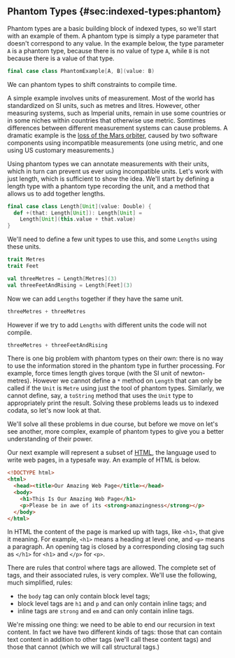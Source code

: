 ## Phantom Types {#sec:indexed-types:phantom}

Phantom types are a basic building block of indexed types, so we'll start with an example of them. A phantom type is simply a type parameter that doesn't correspond to any value. In the example below, the type parameter `A` is a phantom type, because there is no value of type `A`, while `B` is not because there is a value of that type.

```scala mdoc:silent
final case class PhantomExample[A, B](value: B)
```

We can phantom types to shift constraints to compile time.

A simple example involves units of measurement. 
Most of the world has standardized on SI units, such as metres and litres. 
However, other measuring systems, such as Imperial units, remain in use some countries or in some niches within countries that otherwise use metric.
Somtimes differences between different measurement systems can cause problems.
A dramatic example is the [loss of the Mars orbiter][mars], caused by two software components using incompatible measurements (one using metric, and one using US customary measurements.)

Using phantom types we can annotate measurements with their units, which in turn can prevent us ever using incompatible units.
Let's work with just length, which is sufficient to show the idea.
We'll start by defining a length type with a phantom type recording the unit, 
and a method that allows us to add together lengths.

```scala mdoc:silent
final case class Length[Unit](value: Double) {
  def +(that: Length[Unit]): Length[Unit] =
    Length[Unit](this.value + that.value)
}
```

We'll need to define a few unit types to use this, and some `Lengths` using these units.

```scala mdoc:silent
trait Metres
trait Feet

val threeMetres = Length[Metres](3)
val threeFeetAndRising = Length[Feet](3)
```

Now we can add `Lengths` together if they have the same unit.

```scala mdoc
threeMetres + threeMetres
```

However if we try to add `Lengths` with different units the code will not compile.

```scala mdoc:fail
threeMetres + threeFeetAndRising
```

There is one big problem with phantom types on their own: 
there is no way to use the information stored in the phantom type
in further processing.
For example, force times length gives torque (with the SI unit of newton-metres).
However we cannot define a `*` method on `Length` that can only be called if the `Unit` is `Metre` using just the tool of phantom types.
Similarly, we cannot define, say, a `toString` method that uses the `Unit` type to appropriately print the result.
Solving these problems leads us to indexed codata, so let's now look at that.



We'll solve all these problems in due course, but before we move on let's see another, more complex, example of phantom types to give you a better understanding of their power.

Our next example will represent a subset of [HTML][html], the language used to write web pages, in a typesafe way.
An example of HTML is below.

```html
<!DOCTYPE html>
<html>
  <head><title>Our Amazing Web Page</title></head>
  <body>
    <h1>This Is Our Amazing Web Page</h1>
    <p>Please be in awe of its <strong>amazingness</strong></p>
  </body>
</html>
```

In HTML the content of the page is marked up with tags, like `<h1>`, that give it meaning. 
For example, `<h1>` means a heading at level one, and `<p>` means a paragraph.
An opening tag is closed by a corresponding closing tag such as `</h1>` for `<h1>` and `</p>` for `<p>`.

There are rules that control where tags are allowed. The complete set of tags, and their associated rules, is very complex. We'll use the following, much simplified, rules:

- the `body` tag can only contain block level tags;
- block level tags are `h1` and `p` and can only contain inline tags; and
- inline tags are `strong` and `em` and can only contain inline tags.

We're missing one thing: we need to be able to end our recursion in text content. In fact we have two different kinds of tags: those that can contain text content in addition to other tags (we'll call these content tags) and those that cannot (which we will call structural tags.)


[mars]: https://en.wikipedia.org/wiki/Mars_Climate_Orbiter#Cause_of_failure
[html]: https://html.spec.whatwg.org/multipage/
